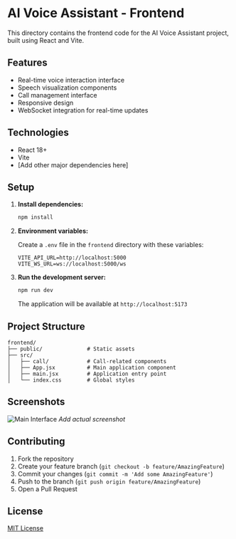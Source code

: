 # AI Voice Assistant - Frontend

This directory contains the frontend code for the AI Voice Assistant project, built using React and Vite.

## Features

- Real-time voice interaction interface
- Speech visualization components
- Call management interface
- Responsive design
- WebSocket integration for real-time updates

## Technologies

- React 18+
- Vite
- [Add other major dependencies here]

## Setup

1. **Install dependencies:**

    ```bash
    npm install
    ```

2. **Environment variables:**

    Create a `.env` file in the `frontend` directory with these variables:

    ```env
    VITE_API_URL=http://localhost:5000
    VITE_WS_URL=ws://localhost:5000/ws
    ```

3. **Run the development server:**

    ```bash
    npm run dev
    ```

    The application will be available at `http://localhost:5173`

## Project Structure

```
frontend/
├── public/              # Static assets
├── src/
│   ├── call/            # Call-related components
│   ├── App.jsx          # Main application component
│   ├── main.jsx         # Application entry point
│   └── index.css        # Global styles
```

## Screenshots

![Main Interface](docs/main-interface.png) *Add actual screenshot*

## Contributing

1. Fork the repository
2. Create your feature branch (`git checkout -b feature/AmazingFeature`)
3. Commit your changes (`git commit -m 'Add some AmazingFeature'`)
4. Push to the branch (`git push origin feature/AmazingFeature`)
5. Open a Pull Request

## License

[MIT License](LICENSE)
